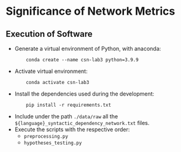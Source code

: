 # Significance of Network Metrics

## Execution of Software
- Generate a virtual environment of Python, with anaconda:
    ```
        conda create --name csn-lab3 python=3.9.9
    ```
- Activate virtual environment:
    ```
        conda activate csn-lab3
    ```
- Install the dependencies used during the development:
    ```
        pip install -r requirements.txt
    ```
- Include under the path `./data/raw` all the `${language}_syntactic_dependency_network.txt` files.
- Execute the scripts with the respective order:
    - `preprocessing.py`
    - `hypotheses_testing.py`